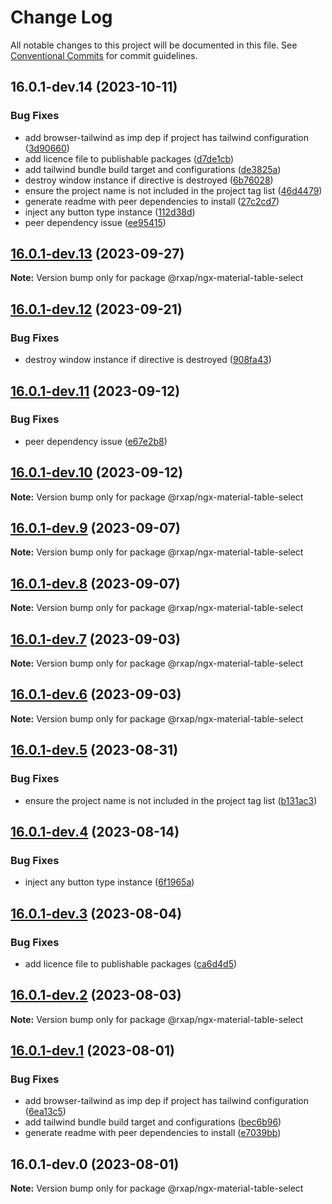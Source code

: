 # Change Log

All notable changes to this project will be documented in this file.
See [Conventional Commits](https://conventionalcommits.org) for commit guidelines.

## 16.0.1-dev.14 (2023-10-11)

### Bug Fixes

- add browser-tailwind as imp dep if project has tailwind configuration ([3d90660](https://gitlab.com/rxap/packages/commit/3d906604470f4f26d157f4683afe72b3dd8baae3))
- add licence file to publishable packages ([d7de1cb](https://gitlab.com/rxap/packages/commit/d7de1cb9db1bd1628f37084e3b0ffd1755aa75f6))
- add tailwind bundle build target and configurations ([de3825a](https://gitlab.com/rxap/packages/commit/de3825a0e2977389f81cc4ce63e510767ca25810))
- destroy window instance if directive is destroyed ([6b76028](https://gitlab.com/rxap/packages/commit/6b760280e608211460b92080f1083bbf4f81a0a2))
- ensure the project name is not included in the project tag list ([46d4479](https://gitlab.com/rxap/packages/commit/46d44798258ea1b20df9d4408b9c0809f55027b2))
- generate readme with peer dependencies to install ([27c2cd7](https://gitlab.com/rxap/packages/commit/27c2cd7d98f0c8a499b8c30719f49d69e4970ae9))
- inject any button type instance ([112d38d](https://gitlab.com/rxap/packages/commit/112d38d0c1c7bb8274864ccab371e0df5cabfd03))
- peer dependency issue ([ee95415](https://gitlab.com/rxap/packages/commit/ee95415370d9ef2396916d6c25061a0df791034a))

## [16.0.1-dev.13](https://gitlab.com/rxap/packages/compare/@rxap/ngx-material-table-select@16.0.1-dev.12...@rxap/ngx-material-table-select@16.0.1-dev.13) (2023-09-27)

**Note:** Version bump only for package @rxap/ngx-material-table-select

## [16.0.1-dev.12](https://gitlab.com/rxap/packages/compare/@rxap/ngx-material-table-select@16.0.1-dev.11...@rxap/ngx-material-table-select@16.0.1-dev.12) (2023-09-21)

### Bug Fixes

- destroy window instance if directive is destroyed ([908fa43](https://gitlab.com/rxap/packages/commit/908fa437aaa035f324551f866304939124bec2f7))

## [16.0.1-dev.11](https://gitlab.com/rxap/packages/compare/@rxap/ngx-material-table-select@16.0.1-dev.10...@rxap/ngx-material-table-select@16.0.1-dev.11) (2023-09-12)

### Bug Fixes

- peer dependency issue ([e67e2b8](https://gitlab.com/rxap/packages/commit/e67e2b8eb884b598536d16c2c544a9ad9be5b53e))

## [16.0.1-dev.10](https://gitlab.com/rxap/packages/compare/@rxap/ngx-material-table-select@16.0.1-dev.9...@rxap/ngx-material-table-select@16.0.1-dev.10) (2023-09-12)

**Note:** Version bump only for package @rxap/ngx-material-table-select

## [16.0.1-dev.9](https://gitlab.com/rxap/packages/compare/@rxap/ngx-material-table-select@16.0.1-dev.8...@rxap/ngx-material-table-select@16.0.1-dev.9) (2023-09-07)

**Note:** Version bump only for package @rxap/ngx-material-table-select

## [16.0.1-dev.8](https://gitlab.com/rxap/packages/compare/@rxap/ngx-material-table-select@16.0.1-dev.7...@rxap/ngx-material-table-select@16.0.1-dev.8) (2023-09-07)

**Note:** Version bump only for package @rxap/ngx-material-table-select

## [16.0.1-dev.7](https://gitlab.com/rxap/packages/compare/@rxap/ngx-material-table-select@16.0.1-dev.6...@rxap/ngx-material-table-select@16.0.1-dev.7) (2023-09-03)

**Note:** Version bump only for package @rxap/ngx-material-table-select

## [16.0.1-dev.6](https://gitlab.com/rxap/packages/compare/@rxap/ngx-material-table-select@16.0.1-dev.5...@rxap/ngx-material-table-select@16.0.1-dev.6) (2023-09-03)

**Note:** Version bump only for package @rxap/ngx-material-table-select

## [16.0.1-dev.5](https://gitlab.com/rxap/packages/compare/@rxap/ngx-material-table-select@16.0.1-dev.4...@rxap/ngx-material-table-select@16.0.1-dev.5) (2023-08-31)

### Bug Fixes

- ensure the project name is not included in the project tag list ([b131ac3](https://gitlab.com/rxap/packages/commit/b131ac3bd92b3b8799d62f15bbd30a1997d7c753))

## [16.0.1-dev.4](https://gitlab.com/rxap/packages/compare/@rxap/ngx-material-table-select@16.0.1-dev.3...@rxap/ngx-material-table-select@16.0.1-dev.4) (2023-08-14)

### Bug Fixes

- inject any button type instance ([6f1965a](https://gitlab.com/rxap/packages/commit/6f1965a1478e50ad6d24d637d496b4dea5478055))

## [16.0.1-dev.3](https://gitlab.com/rxap/packages/compare/@rxap/ngx-material-table-select@16.0.1-dev.2...@rxap/ngx-material-table-select@16.0.1-dev.3) (2023-08-04)

### Bug Fixes

- add licence file to publishable packages ([ca6d4d5](https://gitlab.com/rxap/packages/commit/ca6d4d509a743b89bad5ed7ae935d3007231705a))

## [16.0.1-dev.2](https://gitlab.com/rxap/packages/compare/@rxap/ngx-material-table-select@16.0.1-dev.1...@rxap/ngx-material-table-select@16.0.1-dev.2) (2023-08-03)

**Note:** Version bump only for package @rxap/ngx-material-table-select

## [16.0.1-dev.1](https://gitlab.com/rxap/packages/compare/@rxap/ngx-material-table-select@16.0.1-dev.0...@rxap/ngx-material-table-select@16.0.1-dev.1) (2023-08-01)

### Bug Fixes

- add browser-tailwind as imp dep if project has tailwind configuration ([6ea13c5](https://gitlab.com/rxap/packages/commit/6ea13c5f9b4e652436bf1da879b564d1ed7b8061))
- add tailwind bundle build target and configurations ([bec6b96](https://gitlab.com/rxap/packages/commit/bec6b96be15bbc11ad072ccefdcaf7df9e8fea52))
- generate readme with peer dependencies to install ([e7039bb](https://gitlab.com/rxap/packages/commit/e7039bb5e86ffeadfe7cc92d5fc71d32f8efb4fb))

## 16.0.1-dev.0 (2023-08-01)

**Note:** Version bump only for package @rxap/ngx-material-table-select
